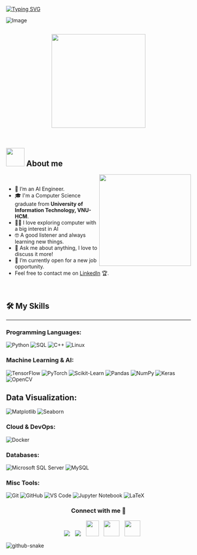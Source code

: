 [![Typing SVG](https://readme-typing-svg.herokuapp.com?font=Fira+Code&weight=500&size=35&pause=1000&width=435&lines=HELLO%2C+I'M+TRONG+AN;A+PASSIONATE+AI+ENGINEER)](https://git.io/typing-svg)

![Image](https://github.com/user-attachments/assets/076be4f5-2158-4398-80a5-43c1ea46e76e)

<h2 align="center">
  <img align="center" height="256px" src="raw.githubusercontent.com/chongan0224/Images/9070324cdfc07c68d60eed0c39e77573.gif
"> 
  <br>
  <br>
</h2>

## <picture><img src = "https://github.com/7oSkaaa/7oSkaaa/blob/main/Images/about_me.gif?raw=true" width = 50px></picture> About me

<picture> <img align="right" src="https://github.com/7oSkaaa/7oSkaaa/blob/main/Images/Right_Side.gif?raw=true" width = 250px></picture>

<br>


- 🤖 I’m an AI Engineer.  
- 🎓 I'm a Computer Science graduate from **University of Information Technology, VNU-HCM**.  
- :technologist: I love exploring computer with a big interest in AI
- :nerd_face: A good listener and always learning new things.  
- 💬 Ask me about anything, I love to discuss it more!
- :thinking: I’m currently open for a new job opportunity.  
- Feel free to contact me on [LinkedIn]([your-linkedin-url](https://www.linkedin.com/in/nguyentrongan022403/)) 🏆. 
<br>

## 🛠️ My Skills  
-------------------
### **Programming Languages:**
![Python](https://img.shields.io/badge/-Python-000?logo=Python)
![SQL](https://img.shields.io/badge/-SQL-000?logo=MySQL)
![C++](https://img.shields.io/badge/-C++-000?logo=C%2B%2B)
![Linux](https://img.shields.io/badge/-Linux-000?logo=Linux)  

### **Machine Learning & AI:**  
![TensorFlow](https://img.shields.io/badge/-TensorFlow-000?logo=TensorFlow)
![PyTorch](https://img.shields.io/badge/-PyTorch-000?logo=PyTorch)
![Scikit-Learn](https://img.shields.io/badge/-Scikit--Learn-000?logo=scikit-learn)
![Pandas](https://img.shields.io/badge/-Pandas-000?logo=pandas)
![NumPy](https://img.shields.io/badge/-NumPy-000?logo=NumPy)
![Keras](https://img.shields.io/badge/-Keras-000?logo=Keras)  
![OpenCV](https://img.shields.io/badge/-OpenCV-000?logo=OpenCV)  


## **Data Visualization:**
![Matplotlib](https://img.shields.io/badge/-Matplotlib-000?logo=Matplotlib)
![Seaborn](https://img.shields.io/badge/-Seaborn-000?logo=Seaborn)

### **Cloud & DevOps:**
![Docker](https://img.shields.io/badge/-Docker-000?logo=Docker)

### **Databases:**  
![Microsoft SQL Server](https://img.shields.io/badge/-Microsoft%20SQL%20Server-000?logo=microsoft-sql-server)
![MySQL](https://img.shields.io/badge/-MySQL-000?logo=MySQL)

### **Misc Tools:**
![Git](https://img.shields.io/badge/-Git-000?logo=Git)
![GitHub](https://img.shields.io/badge/-GitHub-000?logo=GitHub)
![VS Code](https://img.shields.io/badge/-VS%20Code-000?logo=Visual-Studio-Code)
![Jupyter Notebook](https://img.shields.io/badge/-Jupyter-000?logo=Jupyter)
![LaTeX](https://img.shields.io/badge/-LaTeX-000?logo=LaTeX)

<h3 align="center" >Connect with me 🤝 </h3>

<p align="center">

 <div align="center"  class="icons-social" style="margin-left: 10px;">
        <a   target="_blank" href="https://www.linkedin.com/in/nguyentrongan022403/">
		<img src="https://img.icons8.com/doodle/40/000000/linkedin--v2.png" style="margin-left: 10px;" ></a>
        <a style="margin-left: 10px;" target="_blank" href="https://github.com/chongan0224">
		<img src="https://img.icons8.com/doodle/40/000000/github--v1.png"></a>
        <a style="margin-left: 10px;" target="_blank" href="mailto:trongan022403@gmail.com">
		<img src="https://img.icons8.com/doodle/2x/gmail-new.png" style=" width:35px; height:43px;"></a>
        <a style="margin-left: 10px;" target="_blank" href="fb.com/ngtrongann">
		<img src="https://img.icons8.com/?size=100&id=ddJXF_L1PvL_&format=png&color=000000" style="width:43px; height:43px;"></a>
        <a style="margin-left: 10px;" target="_blank" href="instagram.com/ngtrongan">
		<img src="https://img.icons8.com/?size=100&id=Xy10Jcu1L2Su&format=png&color=000000" style="width:43px; height:43px;"></a>
      </div>

</p>

<picture>
  <source media="(prefers-color-scheme: dark)" srcset="https://raw.githubusercontent.com/tobiasmeyhoefer/tobiasmeyhoefer/output/github-snake-dark.svg" />
  <source media="(prefers-color-scheme: light)" srcset="https://raw.githubusercontent.com/tobiasmeyhoefer/tobiasmeyhoefer/output/github-snake.svg" />
  <img alt="github-snake" src="https://raw.githubusercontent.com/tobiasmeyhoefer/tobiasmeyhoefer/output/github-snake.svg" />
</picture>
